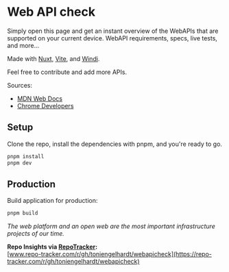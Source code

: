 # Web API check

Simply open this page and get an instant overview of the WebAPIs that are supported on your current device. WebAPI requirements, specs, live tests, and more...

Made with [Nuxt](https://nuxt.com), [Vite](https://vitejs.dev), and [Windi](https://windicss.org).

Feel free to contribute and add more APIs.

Sources: 

- [MDN Web Docs](https://developer.mozilla.org)
- [Chrome Developers](https://developer.chrome.com/)

## Setup

Clone the repo, install the dependencies with pnpm, and you're ready to go.

```bash
pnpm install
pnpm dev
```

## Production

Build application for production:

```bash
pnpm build
```

_The web platform and an open web are the most important infrastructure projects of our time._

**Repo Insights via [RepoTracker](https://repo-tracker.com):**  
[www.repo-tracker.com/r/gh/toniengelhardt/webapicheck](https://repo-tracker.com/r/gh/toniengelhardt/webapicheck)
